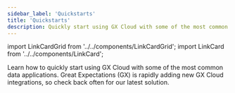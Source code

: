 ```yaml
---
sidebar_label: 'Quickstarts'
title: 'Quickstarts'
description: Quickly start using GX Cloud with some of the most common data applications.
---
```


import LinkCardGrid from '../../components/LinkCardGrid';
import LinkCard from '../../components/LinkCard';

<p class="DocItem__header-description">Learn how to quickly start using GX Cloud with some of the most common data applications. Great Expectations (GX) is rapidly adding new GX Cloud integrations, so check back often for our latest solution.</p>


<LinkCardGrid>
  <LinkCard topIcon label="Quickstart for GX Cloud and Snowflake" description="Quickly start using GX Cloud with Snowflake." href="snowflake_quickstart" icon="/img/snowflake_icon.png" />
  <LinkCard topIcon label="Quickstart for GX Cloud and Airflow" description="Quickly start using GX Cloud with Airflow." href="airflow_quickstart" icon="/img/airflow_icon.png" />
    <LinkCard topIcon label="Quickstart for GX Cloud and Python" description="Quickly start using GX Cloud with Python." href="python_quickstart" icon="/img/python_icon.svg" />
</LinkCardGrid>
